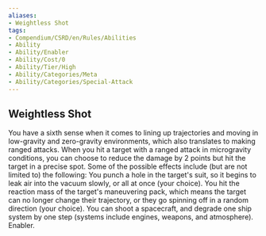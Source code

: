 ```yaml
---
aliases:
- Weightless Shot
tags:
- Compendium/CSRD/en/Rules/Abilities
- Ability
- Ability/Enabler
- Ability/Cost/0
- Ability/Tier/High
- Ability/Categories/Meta
- Ability/Categories/Special-Attack
---
```


  
## Weightless Shot  
You have a sixth sense when it comes to lining up trajectories and moving in low-gravity and zero-gravity environments, which also translates to making ranged attacks. When you hit a target with a ranged attack in microgravity conditions, you can choose to reduce the damage by 2 points but hit the target in a precise spot. Some of the possible effects include (but are not limited to) the following: You punch a hole in the target's suit, so it begins to leak air into the vacuum slowly, or all at once (your choice). You hit the reaction mass of the target's maneuvering pack, which means the target can no longer change their trajectory, or they go spinning off in a random direction (your choice). You can shoot a spacecraft, and degrade one ship system by one step (systems include engines, weapons, and atmosphere). Enabler.